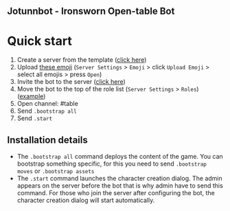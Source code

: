 ## Jotunnbot - Ironsworn Open-table Bot

# Quick start
1. Create a server from the template ([click here](https://discord.new/2Z4FsZmG73ub))
2. Upload [these emoji](/src/images/emoji/emoji.zip) (`Server Settings` > `Emoji` > click `Upload Emoji` > select all emojis > press `Open`)
3. Invite the bot to the server ([click here](https://discord.com/api/oauth2/authorize?client_id=729358913279099000&permissions=8&scope=bot))
4. Move the bot to the top of the role list (`Server Settings` > `Roles`) ([example](/src/images/help/roles-list.png))
5. Open channel: #table 
6. Send `.bootstrap all`
7. Send `.start`

## Installation details 
* The `.bootstrap all` command deploys the content of the game. You can bootstrap something specific, for this you need to send `.bootstrap moves` or `.bootstrap assets`
* The `.start` command launches the character creation dialog. The admin appears on the server before the bot that is why admin have to send this command. For those who join the server after configuring the bot, the character creation dialog will start automatically.
